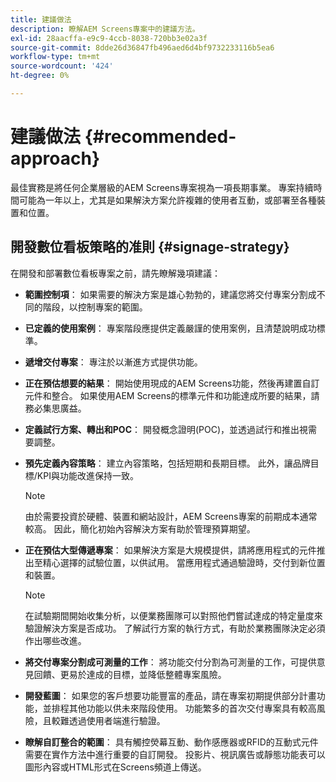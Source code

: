 ```yaml
---
title: 建議做法
description: 瞭解AEM Screens專案中的建議方法。
exl-id: 28aacffa-e9c9-4ccb-8038-720bb3e02a3f
source-git-commit: 8dde26d36847fb496aed6d4bf9732233116b5ea6
workflow-type: tm+mt
source-wordcount: '424'
ht-degree: 0%

---
```


# 建議做法 {#recommended-approach}

最佳實務是將任何企業層級的AEM Screens專案視為一項長期事業。 專案持續時間可能為一年以上，尤其是如果解決方案允許複雜的使用者互動，或部署至各種裝置和位置。

## 開發數位看板策略的准則 {#signage-strategy}

在開發和部署數位看板專案之前，請先瞭解幾項建議：

* **範圍控制項**：
如果需要的解決方案是雄心勃勃的，建議您將交付專案分割成不同的階段，以控制專案的範圍。

* **已定義的使用案例**：
專案階段應提供定義嚴謹的使用案例，且清楚說明成功標準。

* **遞增交付專案**：
專注於以漸進方式提供功能。

* **正在預估想要的結果**：
開始使用現成的AEM Screens功能，然後再建置自訂元件和整合。 如果使用AEM Screens的標準元件和功能達成所要的結果，請務必集思廣益。

* **定義試行方案、轉出和POC**：
開發概念證明(POC)，並透過試行和推出視需要調整。

* **預先定義內容策略**：
建立內容策略，包括短期和長期目標。 此外，讓品牌目標/KPI與功能改進保持一致。

  >[!NOTE]
  >
  > 由於需要投資於硬體、裝置和網站設計，AEM Screens專案的前期成本通常較高。 因此，簡化初始內容解決方案有助於管理預算期望。

* **正在預估大型傳遞專案**：
如果解決方案是大規模提供，請將應用程式的元件推出至精心選擇的試驗位置，以供試用。 當應用程式通過驗證時，交付到新位置和裝置。

  >[!NOTE]
  >
  > 在試驗期間開始收集分析，以便業務團隊可以對照他們嘗試達成的特定量度來驗證解決方案是否成功。 了解試行方案的執行方式，有助於業務團隊決定必須作出哪些改進。

* **將交付專案分割成可測量的工作**：
將功能交付分割為可測量的工作，可提供意見回饋、更易於達成的目標，並降低整體專案風險。

* **開發藍圖**：
如果您的客戶想要功能豐富的產品，請在專案初期提供部分計畫功能，並排程其他功能以供未來階段使用。 功能繁多的首次交付專案具有較高風險，且較難透過使用者端進行驗證。

* **瞭解自訂整合的範圍**：
具有觸控熒幕互動、動作感應器或RFID的互動式元件需要在實作方法中進行重要的自訂開發。 投影片、視訊廣告或靜態功能表可以圖形內容或HTML形式在Screens頻道上傳送。
